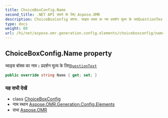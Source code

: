 ```yaml
---
title: ChoiceBoxConfig.Name
second_title: .NET API संदर्भ के लिए Aspose.OMR
description: ChoiceBoxConfig संपत्त. च्वइस बक्स क नम प्रदर्शन मूल्य के लएQuestionText
type: docs
weight: 80
url: /hi/net/aspose.omr.generation.config.elements/choiceboxconfig/name/
---
```

## ChoiceBoxConfig.Name property

च्वाइस बॉक्स का नाम। प्रदर्शन मूल्य के लिए[`QuestionText`](../questiontext/)

```csharp
public override string Name { get; set; }
```

### यह सभी देखें

* class [ChoiceBoxConfig](../)
* नाम स्थान [Aspose.OMR.Generation.Config.Elements](../../choiceboxconfig/)
* सभा [Aspose.OMR](../../../)


